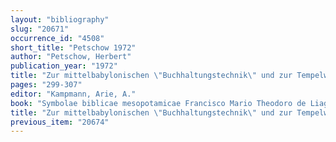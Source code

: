 ```yaml
---
layout: "bibliography"
slug: "20671"
occurrence_id: "4508"
short_title: "Petschow 1972"
author: "Petschow, Herbert"
publication_year: "1972"
title: "Zur mittelbabylonischen \"Buchhaltungstechnik\" und zur Tempelwirtschaft der NIN.DINGIR-Priesterinnen"
pages: "299-307"
editor: "Kampmann, Arie, A."
book: "Symbolae biblicae mesopotamicae Francisco Mario Theodoro de Liagre Böhl dedicatae, Studia Francisci Scholten Memoriae dicata, 4 (Leiden)"
title: "Zur mittelbabylonischen \"Buchhaltungstechnik\" und zur Tempelwirtschaft der NIN.DINGIR-Priesterinnen"
previous_item: "20674"
---
```

